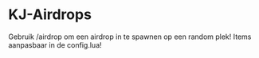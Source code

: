 # KJ-Airdrops
Gebruik /airdrop om een airdrop in te spawnen op een random plek! Items aanpasbaar in de config.lua!
